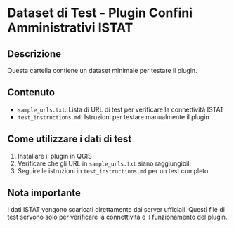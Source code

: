 # Dataset di Test - Plugin Confini Amministrativi ISTAT

## Descrizione

Questa cartella contiene un dataset minimale per testare il plugin.

## Contenuto

- `sample_urls.txt`: Lista di URL di test per verificare la connettività ISTAT
- `test_instructions.md`: Istruzioni per testare manualmente il plugin

## Come utilizzare i dati di test

1. Installare il plugin in QGIS
2. Verificare che gli URL in `sample_urls.txt` siano raggiungibili
3. Seguire le istruzioni in `test_instructions.md` per un test completo

## Nota importante

I dati ISTAT vengono scaricati direttamente dai server ufficiali. 
Questi file di test servono solo per verificare la connettività e il funzionamento del plugin.